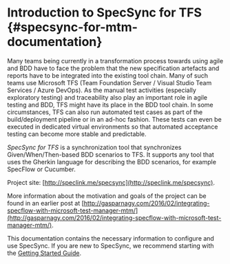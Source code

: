 # Introduction to SpecSync for TFS {#specsync-for-mtm-documentation}

Many teams being currently in a transformation process towards using agile and BDD have to face the problem that the new specification artefacts and reports have to be integrated into the existing tool chain. Many of such teams use Microsoft TFS \(Team Foundation Server / Visual Studio Team Services / Azure DevOps\). As the manual test activities \(especially exploratory testing\) and traceability also play an important role in agile testing and BDD, TFS might have its place in the BDD tool chain. In some circumstances, TFS can also run automated test cases as part of the build/deployment pipeline or in an ad-hoc fashion. These tests can even be executed in dedicated virtual environments so that automated acceptance testing can become more stable and predictable. 

_SpecSync for TFS_ is a synchronization tool that synchronizes Given/When/Then-based BDD scenarios to TFS. It supports any tool that uses the Gherkin language for describing the BDD scenarios, for example SpecFlow or Cucumber.  

Project site: [http://speclink.me/specsync](http://speclink.me/specsync).

More information about the motivation and goals of the project can be found in an earlier post at [http://gasparnagy.com/2016/02/integrating-specflow-with-microsoft-test-manager-mtm/](http://gasparnagy.com/2016/02/integrating-specflow-with-microsoft-test-manager-mtm/).

This documentation contains the necessary information to configure and use SpecSync. If you are new to SpecSync, we recommend starting with the [Getting Started Guide](getting_started.md).

